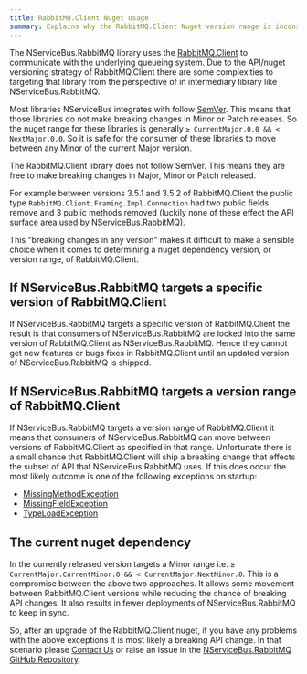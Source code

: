 ```yaml
---
title: RabbitMQ.Client Nuget usage
summary: Explains why the RabbitMQ.Client Nuget version range is inconsistent with most other NServiceBus extension nugets.
---
```


The NServiceBus.RabbitMQ library uses the [RabbitMQ.Client](http://www.nuget.org/packages/RabbitMQ.Client/) to communicate with the underlying queueing system. Due to the API/nuget versioning strategy of RabbitMQ.Client there are some complexities to targeting that library from the perspective of in intermediary library like NServiceBus.RabbitMQ.

Most libraries NServiceBus integrates with follow [SemVer](http://semver.org/). This means that those libraries do not make breaking changes in Minor or Patch releases. So the nuget range for these libraries is generally `≥ CurrentMajor.0.0 && < NextMajor.0.0`. So it is safe for the consumer of these libraries to move between any Minor of the current Major version.

The RabbitMQ.Client library does not follow SemVer. This means they are free to make breaking changes in Major, Minor or Patch released. 

For example between versions 3.5.1 and 3.5.2 of RabbitMQ.Client the public type `RabbitMQ.Client.Framing.Impl.Connection` had two public fields remove and 3 public methods removed (luckily none of these effect the API surface area used by NServiceBus.RabbitMQ). 

This "breaking changes in any version" makes it difficult to make a sensible choice when it comes to determining a nuget dependency version, or version range, of RabbitMQ.Client.

## If NServiceBus.RabbitMQ targets a specific version of RabbitMQ.Client

If NServiceBus.RabbitMQ targets a specific version of RabbitMQ.Client the result is that consumers of NServiceBus.RabbitMQ are locked into the same version of RabbitMQ.Client as NServiceBus.RabbitMQ. Hence they cannot get new features or bugs fixes in  RabbitMQ.Client until an updated version of NServiceBus.RabbitMQ is shipped.

## If NServiceBus.RabbitMQ targets a version range of RabbitMQ.Client

If NServiceBus.RabbitMQ targets a version range of RabbitMQ.Client it means that consumers of NServiceBus.RabbitMQ can move between versions of RabbitMQ.Client as specified in that range. Unfortunate there is a small chance that RabbitMQ.Client will ship a breaking change that effects the subset of API that NServiceBus.RabbitMQ uses. If this does occur the most likely outcome is one of the following exceptions on startup:

* [MissingMethodException](https://msdn.microsoft.com/en-us/library/system.missingmethodexception.aspx)
* [MissingFieldException](https://msdn.microsoft.com/en-us/library/system.missingfieldexception.aspx)
* [TypeLoadException](https://msdn.microsoft.com/en-us/library/system.typeloadexception.aspx) 

## The current nuget dependency

In the currently released version targets a Minor range i.e. `≥ CurrentMajor.CurrentMinor.0 && < CurrentMajor.NextMinor.0`. This is a compromise between the above two approaches. It allows some movement between RabbitMQ.Client versions while reducing the chance of breaking API changes. It also results in fewer deployments of NServiceBus.RabbitMQ to keep in sync.

So, after an upgrade of the RabbitMQ.Client nuget, if you have any problems with the above exceptions it is most likely a breaking API change. In that scenario please [Contact Us](http://particular.net/contactus) or raise an issue in the [NServiceBus.RabbitMQ GitHub Repository](https://github.com/Particular/NServiceBus.RabbitMQ).